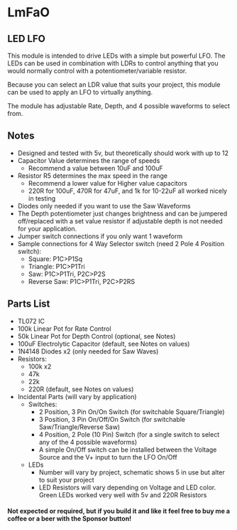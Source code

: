 # LmFaO
## LED LFO
This module is intended to drive LEDs with a simple but powerful LFO. The LEDs can be used in combination with LDRs to control anything that you would normally control with a potentiometer/variable resistor. 

Because you can select an LDR value that suits your project, this module can be used to apply an LFO to virtually anything.

The module has adjustable Rate, Depth, and 4 possible waveforms to select from.

## Notes
* Designed and tested with 5v, but theoretically should work with up to 12
* Capacitor Value determines the range of speeds
  * Recommend a value between 10uF and 100uF
* Resistor R5 determines the max speed in the range
  * Recommend a lower value for Higher value capacitors
  * 220R for 100uF, 470R for 47uF, and 1k for 10-22uF all worked nicely in testing 
* Diodes only needed if you want to use the Saw Waveforms
* The Depth potentiometer just changes brightness and can be jumpered off/replaced with a set value resistor if adjustable depth is not needed for your application.
* Jumper switch connections if you only want 1 waveform
* Sample connections for 4 Way Selector switch (need 2 Pole 4 Position switch):
  * Square: P1C>P1Sq
  * Triangle: P1C>P1Tri
  * Saw: P1C>P1Tri, P2C>P2S 
  * Reverse Saw: P1C>P1Tri, P2C>P2RS 

## Parts List
* TL072 IC
* 100k Linear Pot for Rate Control
* 50k Linear Pot for Depth Control (optional, see Notes)
* 100uF Electrolytic Capacitor (default, see Notes on values)
* 1N4148 Diodes x2 (only needed for Saw Waves)
* Resistors:
  * 100k x2
  * 47k
  * 22k
  * 220R (default, see Notes on values)
* Incidental Parts (will vary by application)
  * Switches:
    * 2 Position, 3 Pin On/On Switch (for switchable Square/Triangle)
    * 3 Position, 3 Pin On/Off/On Switch (for switchable Saw/Triangle/Reverse Saw)
    * 4 Position, 2 Pole (10 Pin) Switch (for a single switch to select any of the 4 possible waveforms) 
    * A simple On/Off switch can be installed between the Voltage Source and the V+ input to turn the LFO On/Off
  * LEDs
    * Number will vary by project, schematic shows 5 in use but alter to suit your project
    * LED Resistors will vary depending on Voltage and LED color. Green LEDs worked very well with 5v and 220R Resistors

#### Not expected or required, but if you build it and like it feel free to buy me a coffee or a beer with the Sponsor button!
